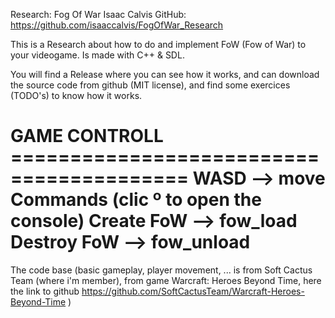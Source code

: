 Research: Fog Of War
Isaac Calvis
GitHub: https://github.com/isaaccalvis/FogOfWar_Research

This is a Research about how to do and implement FoW (Fow of War)
to your videogame. Is made with C++ & SDL.

You will find a Release where you can see how it works, and can
download the source code from github (MIT license), and find 
some exercices (TODO's) to know how it works.

GAME CONTROLL =========================================
WASD	-->	move
Commands (clic º to open the console)
	Create FoW	-->	fow_load
	Destroy FoW	-->	fow_unload
=======================================================

The code base (basic gameplay, player movement, ... is from
Soft Cactus Team (where i'm member), from game 
Warcraft: Heroes Beyond Time, here the link to github
https://github.com/SoftCactusTeam/Warcraft-Heroes-Beyond-Time )
